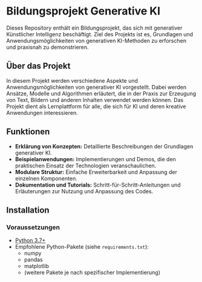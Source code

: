 # Bildungsprojekt Generative KI

Dieses Repository enthält ein Bildungsprojekt, das sich mit generativer Künstlicher Intelligenz beschäftigt. Ziel des Projekts ist es, Grundlagen und Anwendungsmöglichkeiten von generativen KI-Methoden zu erforschen und praxisnah zu demonstrieren.

## Über das Projekt

In diesem Projekt werden verschiedene Aspekte und Anwendungsmöglichkeiten von generativer KI vorgestellt. Dabei werden Ansätze, Modelle und Algorithmen erläutert, die in der Praxis zur Erzeugung von Text, Bildern und anderen Inhalten verwendet werden können. Das Projekt dient als Lernplattform für alle, die sich für KI und deren kreative Anwendungen interessieren.

## Funktionen

- **Erklärung von Konzepten:** Detaillierte Beschreibungen der Grundlagen generativer KI.
- **Beispielanwendungen:** Implementierungen und Demos, die den praktischen Einsatz der Technologien veranschaulichen.
- **Modulare Struktur:** Einfache Erweiterbarkeit und Anpassung der einzelnen Komponenten.
- **Dokumentation und Tutorials:** Schritt-für-Schritt-Anleitungen und Erläuterungen zur Nutzung und Anpassung des Codes.

## Installation

### Voraussetzungen

- [Python 3.7+](https://www.python.org/downloads/)
- Empfohlene Python-Pakete (siehe `requirements.txt`):
  - numpy
  - pandas
  - matplotlib
  - (weitere Pakete je nach spezifischer Implementierung)
